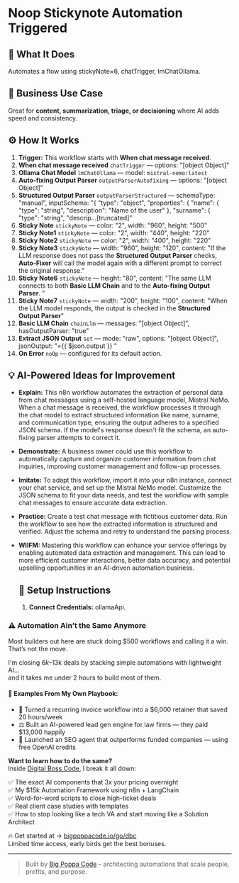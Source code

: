 # Noop Stickynote Automation Triggered
  ## 🚀 What It Does
  Automates a flow using stickyNote×6, chatTrigger, lmChatOllama.
  
  ## 💼 Business Use Case
  Great for **content, summarization, triage, or decisioning** where AI adds speed and consistency.
  
  ## ⚙️ How It Works
  1. **Trigger:** This workflow starts with **When chat message received**.
  2. **When chat message received** `chatTrigger` — options: "[object Object]"
3. **Ollama Chat Model** `lmChatOllama` — model: `mistral-nemo:latest`
4. **Auto-fixing Output Parser** `outputParserAutofixing` — options: "[object Object]"
5. **Structured Output Parser** `outputParserStructured` — schemaType: "manual", inputSchema: "{
  "type": "object",
  "properties": {
    "name": {
      "type": "string",
      "description": "Name of the user"
    },
    "surname": {
      "type": "string",
      "descrip…[truncated]"
6. **Sticky Note** `stickyNote` — color: "2", width: "960", height: "500"
7. **Sticky Note1** `stickyNote` — color: "2", width: "440", height: "220"
8. **Sticky Note2** `stickyNote` — color: "2", width: "400", height: "220"
9. **Sticky Note3** `stickyNote` — width: "960", height: "120", content: "If the LLM response does not pass 
the **Structured Output Parser** checks,
**Auto-Fixer** will call the model again with a different 
prompt to correct the original response."
10. **Sticky Note6** `stickyNote` — height: "80", content: "The same LLM connects to both **Basic LLM Chain** and to the **Auto-fixing Output Parser**. 
"
11. **Sticky Note7** `stickyNote` — width: "200", height: "100", content: "When the LLM model responds, the output is checked in the **Structured Output Parser**"
12. **Basic LLM Chain** `chainLlm` — messages: "[object Object]", hasOutputParser: "true"
13. **Extract JSON Output** `set` — mode: "raw", options: "[object Object]", jsonOutput: "={{ $json.output }}
"
14. **On Error** `noOp` — configured for its default action.
  
  ## 💡 AI-Powered Ideas for Improvement
  - **Explain:** This n8n workflow automates the extraction of personal data from chat messages using a self-hosted language model, Mistral NeMo. When a chat message is received, the workflow processes it through the chat model to extract structured information like name, surname, and communication type, ensuring the output adheres to a specified JSON schema. If the model's response doesn't fit the schema, an auto-fixing parser attempts to correct it.

- **Demonstrate:** A business owner could use this workflow to automatically capture and organize customer information from chat inquiries, improving customer management and follow-up processes.

- **Imitate:** To adapt this workflow, import it into your n8n instance, connect your chat service, and set up the Mistral NeMo model. Customize the JSON schema to fit your data needs, and test the workflow with sample chat messages to ensure accurate data extraction.

- **Practice:** Create a test chat message with fictitious customer data. Run the workflow to see how the extracted information is structured and verified. Adjust the schema and retry to understand the parsing process.

- **WIIFM:** Mastering this workflow can enhance your service offerings by enabling automated data extraction and management. This can lead to more efficient customer interactions, better data accuracy, and potential upselling opportunities in an AI-driven automation business.
  
  ## 🔧 Setup Instructions
  1. **Connect Credentials:** ollamaApi.
  
### ⚠️ Automation Ain’t the Same Anymore

Most builders out here are stuck doing $500 workflows and calling it a win.  
That’s not the move.  

I'm closing $6k–$13k deals by stacking simple automations with lightweight AI...  
and it takes me under 2 hours to build most of them.

#### 🧠 Examples From My Own Playbook:
- 🔁 Turned a recurring invoice workflow into a $6,000 retainer that saved 20 hours/week  
- ⚖️ Built an AI-powered lead gen engine for law firms — they paid $13,000 happily  
- 🚀 Launched an SEO agent that outperforms funded companies — using free OpenAI credits  

**Want to learn how to do the same?**  
Inside [Digital Boss Code](https://bigpoppacode.io/go/dbc), I break it all down:

✅ The exact AI components that 3x your pricing overnight  
✅ My $15k Automation Framework using n8n + LangChain  
✅ Word-for-word scripts to close high-ticket deals  
✅ Real client case studies with templates  
✅ How to stop looking like a tech VA and start moving like a Solution Architect  

🔥 Get started at → [bigpoppacode.io/go/dbc](https://bigpoppacode.io/go/dbc)  
Limited time access, early birds get the best bonuses.

---
> Built by [Big Poppa Code](https://bigpoppacode.io) – architecting automations that scale people, profits, and purpose.
  